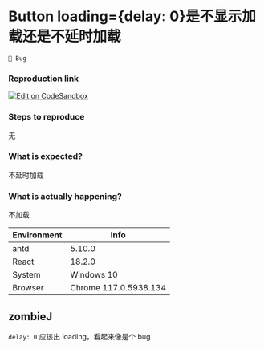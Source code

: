 # Button loading={delay: 0}是不显示加载还是不延时加载

`🐛 Bug`

### Reproduction link

[![Edit on CodeSandbox](https://codesandbox.io/static/img/play-codesandbox.svg)](https://codesandbox.io/s/dawn-brook-gwmy2q?file=/src/App.js)

### Steps to reproduce

无

### What is expected?

不延时加载

### What is actually happening?

不加载

| Environment | Info                  |
| ----------- | --------------------- |
| antd        | 5.10.0                |
| React       | 18.2.0                |
| System      | Windows 10            |
| Browser     | Chrome 117.0.5938.134 |

<!-- generated by ant-design-issue-helper. DO NOT REMOVE -->

## zombieJ

`delay: 0` 应该出 loading，看起来像是个 bug
